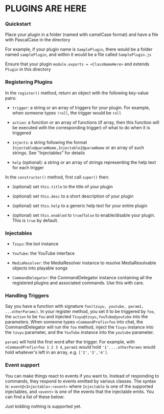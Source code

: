 # PLUGINS ARE HERE

### Quickstart

Place your plugin in a folder (named with camelCase format) and have a file with PascalCase in the directory

For example, if your plugin name is `SamplePlugin`, there would be a folder named `samplePlugin`, and within it would be a file called `SamplePlugin.js`

Ensure that your plugin `module.exports = <ClassNameHere>` and extends `Plugin` in this directory

### Registering Plugins

In the `register()` method, return an object with the following key-value pairs:

- `trigger`: a string or an array of triggers for your plugin. For example, when someone types `!roll`, the trigger would be `roll`

- `action`: a function or an array of functions (if array, then this function will be executed with the corresponding trigger) of what to do when it is triggered

- `injects`: a string following the format `Injectable@paramName,Injectable2@paramName` or an array of such strings. See "Injectables" for details

- `help` (optional): a string or an array of strings representing the help text for each trigger

In the `constructor()` method, first call `super()` then:

- (optional) set `this.title` to the title of your plugin

- (optional) set `this.desc` to a short description of your plugin

- (optional) set `this.help` to a generic help text for your entire plugin

- (optional) set `this.enabled` to `true`/`false` to enable/disable your plugin. This is `true` by default.

### Injectables

- `Tzuyu`: the bot instance

- `YouTube`: the YouTube interface

- `MediaResolver`: the MediaResolver instance to resolve MediaResolvable objects into playable songs

- `CommandDelegator`: the CommandDelegator instance containing all the registered plugins and associated commands. Use this with care.

### Handling Triggers

Say you have a function with signature `foo(tzuyu, youtube, param1, ...otherParams)`. In your register method, you set it to be triggered by `foo`, the `action` to be `foo` and injected `Tzuyu@tzuyu,YouTube@youtube` into the parameters. When someone types `<CommandPrefix>foo` into chat, the CommandDelegator will run the `foo` method, inject the `Tzuyu` instance into the `tzuyu` parameter, and the `YouTube` instance into the `youtube` parameter.

`param1` will hold the first word after the trigger. For example, with `<CommandPrefix>foo 1 2 3 4`, `param1` would hold `'1'`. `...otherParams` would hold whatever's left in an array, e.g. `['2','3','4']`.

### Event support

You can make things react to events if you want to. Instead of responding to commands, they respond to events emitted by various classes. The syntax is: `event@<Injectable>:<event>` where `Injectable` is one of the supported injectables, and `<event>` is one of the events that the injectable emits. You can find a list of these below:

Just kidding nothing is supported yet.

